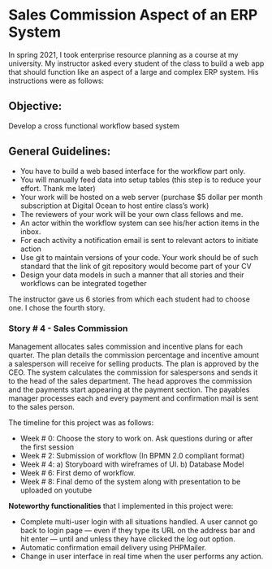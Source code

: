 # Sales Commission Aspect of an ERP System
In spring 2021, I took enterprise resource planning as a course at my university. My instructor asked every student of the class to build a web app that should function 
like an aspect of a large and complex ERP system. His instructions were as follows: 


## Objective:
Develop a cross functional workflow based system


## General Guidelines:
<ul>
 
<li>You have to build a web based interface for the workflow part only. <br> </li>
<li>You will manually feed data into setup tables (this step is to reduce your effort. Thank me later) <br> </li>
<li>Your work will be hosted on a web server (purchase $5 dollar per month subscription at Digital Ocean to host entire class’s work) <br> </li>
<li>The reviewers of your work will be your own class fellows and me. <br> </li>
<li>An actor within the workflow system can see his/her action items in the inbox. <br> </li>
<li>For each activity a notification email is sent to relevant actors to initiate action <br> </li>
<li>Use git to maintain versions of your code. Your work should be of such standard that the link of git repository would become part of your CV <br> </li>
<li>Design your data models in such a manner that all stories and their workflows can be integrated together <br> </li>
</ul>

The instructor gave us 6 stories from which each student had to choose one. I chose the fourth story. 

### Story # 4 - Sales Commission
Management allocates sales commission and incentive plans for each quarter. The plan details the commission percentage and incentive amount a salesperson will receive 
for selling products. The plan is approved by the CEO. The system calculates the commission for salespersons and sends it to the head of the sales department. 
The head approves the commission and the payments start appearing at the payment section. The payables manager processes each and every payment and confirmation mail 
is sent to the sales person.


The timeline for this project was as follows: 
<ul>
<li> Week # 0: Choose  the story to work on. Ask questions during or after the first session <br> </li>
<li> Week # 2: Submission of workflow (In BPMN 2.0 compliant format) <br> </li>
<li> Week # 4: a) Storyboard with wireframes of UI. b) Database Model <br> </li>
<li> Week # 6: First demo of workflow. <br> </li>
<li> Week # 8: Final demo of the system along with presentation to be uploaded on youtube <br> </li>
</ul>

<b>Noteworthy functionalities</b> that I implemented in this project were:
<ul>
<li>Complete multi-user login with all situations handled. A user cannot go back to login page — even if they type its URL on the address bar and hit enter — until and unless they have clicked the log out option.<br> </li>

<li>Automatic confirmation email delivery using PHPMailer. <br> </li>

<li>Change in user interface in real time when the user performs any action. <br> </li>
</ul>
